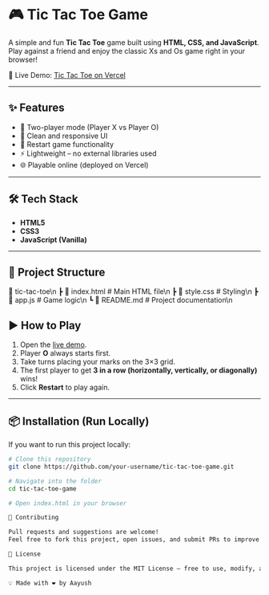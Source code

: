 # 🎮 Tic Tac Toe Game

A simple and fun **Tic Tac Toe** game built using **HTML, CSS, and JavaScript**.  
Play against a friend and enjoy the classic Xs and Os game right in your browser!

🚀 Live Demo: [Tic Tac Toe on Vercel](https://tic-tac-toe-game-lake-two.vercel.app/)

---

## ✨ Features
- 🎲 Two-player mode (Player X vs Player O)
- 🎨 Clean and responsive UI
- 🔄 Restart game functionality
- ⚡ Lightweight – no external libraries used
- 🌐 Playable online (deployed on Vercel)

---

## 🛠️ Tech Stack
- **HTML5**
- **CSS3**
- **JavaScript (Vanilla)**

---

## 📂 Project Structure

📁 tic-tac-toe\n
┣ 📄 index.html # Main HTML file\n
┣ 📄 style.css # Styling\n
┣ 📄 app.js # Game logic\n
┗ 📄 README.md # Project documentation\n


## ▶️ How to Play
1. Open the [live demo](https://tic-tac-toe-game-lake-two.vercel.app/).
2. Player **O** always starts first.
3. Take turns placing your marks on the 3×3 grid.
4. The first player to get **3 in a row (horizontally, vertically, or diagonally)** wins!
5. Click **Restart** to play again.

---

## 📦 Installation (Run Locally)
If you want to run this project locally:
```bash
# Clone this repository
git clone https://github.com/your-username/tic-tac-toe-game.git

# Navigate into the folder
cd tic-tac-toe-game

# Open index.html in your browser

🤝 Contributing

Pull requests and suggestions are welcome!
Feel free to fork this project, open issues, and submit PRs to improve it.

📜 License

This project is licensed under the MIT License – free to use, modify, and distribute.

💡 Made with ❤️ by Aayush
